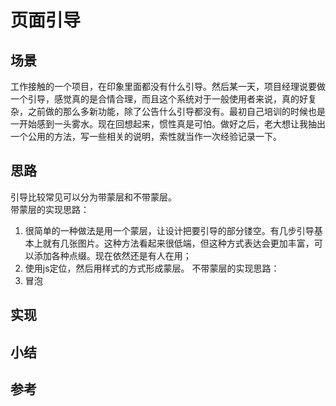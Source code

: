 # 页面引导
## 场景
工作接触的一个项目，在印象里面都没有什么引导。然后某一天，项目经理说要做一个引导，感觉真的是合情合理，而且这个系统对于一般使用者来说，真的好复杂，之前做的那么多新功能，除了公告什么引导都没有。最初自己培训的时候也是一开始感到一头雾水。现在回想起来，惯性真是可怕。做好之后，老大想让我抽出一个公用的方法，写一些相关的说明，索性就当作一次经验记录一下。
## 思路
引导比较常见可以分为带蒙层和不带蒙层。  
带蒙层的实现思路：
1. 很简单的一种做法是用一个蒙层，让设计把要引导的部分镂空。有几步引导基本上就有几张图片。这种方法看起来很低端，但这种方式表达会更加丰富，可以添加各种点缀。现在依然还是有人在用；
2. 使用js定位，然后用样式的方式形成蒙层。
不带蒙层的实现思路：
1. 冒泡

## 实现

## 小结

## 参考